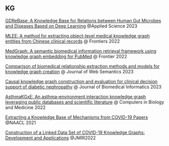 ## KG

[GDReBase: A Knowledge Base for Relations between Human Gut Microbes and Diseases Based on Deep Learning](https://www.mdpi.com/2076-3417/13/3/1614) @Applied Science 2023

[MLEE: A method for extracting object-level medical knowledge graph entities from Chinese clinical records](https://www.frontiersin.org/articles/10.3389/fgene.2022.900242/full) @ Frontiers 2022

[MedGraph: A semantic biomedical information retrieval framework using knowledge graph embedding for PubMed](https://www.frontiersin.org/articles/10.3389/fdata.2022.965619/full) @ Frontier 2022

[Comparison of biomedical relationship extraction methods and models for knowledge graph creation](https://www.sciencedirect.com/science/article/abs/pii/S1570826822000403?via%3Dihub) @ Journal of Web Semantics 2023

[Causal knowledge graph construction and evaluation for clinical decision support of diabetic nephropathy](https://www.sciencedirect.com/science/article/abs/pii/S1532046423000199?via%3Dihub) @ Journal of Biomedical Informatics 2023

[AsthmaKGxE: An asthma–environment interaction knowledge graph leveraging public databases and scientific literature](https://www.sciencedirect.com/science/article/abs/pii/S0010482522006667?via%3Dihub) @ Computers in Biology and Medicine 2022

[Extracting a Knowledge Base of Mechanisms from COVID-19 Papers](https://aclanthology.org/2021.naacl-main.355.pdf) @NAACL 2021

[Construction of a Linked Data Set of COVID-19 Knowledge Graphs: Development and Applications](https://medinform.jmir.org/2022/5/e37215) @JMIR2022
